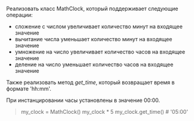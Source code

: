 Реализовать класс MathClock, который поддерживает следующие операции:

- сложение с числом увеличивает количество минут на входящее значение
- вычитание числа уменьшает количество минут на входящее значение
- умножение на число увеличивает количество часов на входящее значение
- деление на число уменьшает количество часов на входящее значение

Также реализовать метод *get_time*, который возвращает время в формате 'hh:mm'.

При инстанцировании часы установлены в значение 00:00.

> my_clock = MathClock()
> my_clock * 5
> my_clock.get_time()  # '05:00'